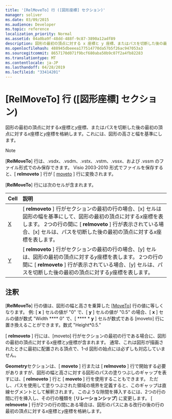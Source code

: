 ```yaml
---
title: '[RelMoveTo] 行 ([図形座標] セクション)'
manager: soliver
ms.date: 03/09/2015
ms.audience: Developer
ms.topic: reference
localization_priority: Normal
ms.assetid: 04a0ba9f-48dd-488f-9c87-3890a12adf89
description: 図形の最初の頂点に対する x 座標と y 座標、またはパスを切断した後の最初の頂点に対する x 座標と y 座標を格納します。これには、図形の高さと幅を基準にします。
ms.openlocfilehash: 488945dbeeea177514770da57b5f26ac947053a3
ms.sourcegitcommit: 8657170d071f9bcf680aba50b9c07f2a4fb82283
ms.translationtype: MT
ms.contentlocale: ja-JP
ms.lasthandoff: 04/28/2019
ms.locfileid: "33414201"
---
```

# <a name="relmoveto-row-geometry-section"></a>[RelMoveTo] 行 ([図形座標] セクション)

図形の最初の頂点に対する*x*座標と*y*座標、またはパスを切断した後の最初の頂点に対する*x*座標と*y*座標を格納します。これには、図形の高さと幅を基準にします。 
  
> [!NOTE]
> [**RelMoveTo**] 行は、.vsdx、.vsdm、.vstx、.vstm、.vssx、および .vssm のファイル形式でのみ保存できます。 Visio 2003-2010 形式でファイルを保存すると、[ **relmoveto** ] 行が [ [moveto](moveto-row-geometry-section.md) ] 行に変換されます。 
  
[**RelMoveTo**] 行には次のセルが含まれます。 
  
|**Cell**|**説明**|
|:-----|:-----|
|[X](x-cell-geometry-section.md) <br/> |[ **relmoveto** ] 行がセクションの最初の行の場合、[x] セルは図形の幅を基準にして、図形の最初の頂点に対する*x*座標を表します。 2つの行の間に [ **relmoveto** ] 行が表示されている場合、[x] セルは、パスを切断した後の最初の頂点に対する*x*座標を表します。  <br/> |
|[Y](y-cell-geometry-section.md) <br/> |[ **relmoveto** ] 行がセクションの最初の行の場合、[y] セルは、図形の最初の頂点に対する*y*座標を表します。 2つの行の間に [ **relmoveto** ] 行が表示されている場合、[y] セルは、パスを切断した後の最初の頂点に対する*y*座標を表します。  <br/> |
   
## <a name="remarks"></a>注釈

[**RelMoveTo**] 行の値は、図形の幅と高さを乗算した [[MoveTo](moveto-row-geometry-section.md)] 行の値に等しくなります。 例: [ **x** ] セルの値が "0" で、[ **y** ] セルの値が "0.5" の場合、[ **x** ] セルの値が数式 "Width **** 0" で、[ **** * **y** ] セルが数式である [moveto] 行に置き換えることができます。数式 "Height*0.5." 
  
[ **relmoveto** ] 行には、[moveto] 行がセクションの最初の行である場合に、図形の最初の頂点に対する*x*座標と*y*座標が含まれます。 通常、これは図形が描画されたときに最初に配置される頂点で、1-d 図形の始点には必ずしも対応していません。 
  
**Geometry**セクションは、[ **moveto** ] 行または [ **relmoveto** ] 行で開始する必要がありますが、図形の幅と高さに対する図形のパスの塗りつぶしのギャップを表すには、[ **relmoveto** ] 行と [ **moveto** ] 行を使用することもできます。 ただし、パスを使用して塗りつぶされた領域の境界を定義すると、このギャップは直線セグメントとして解釈されます。 このような隙間を挿入するには、2つの行の間に行を挿入し、その行の種類を [**リレーションシップ**] に変更します。 [ **relmoveto** ] 行が2つの行の間にある場合は、図形のパスにある改行の後の行の最初の頂点に対する*x*座標と*y*座標を格納します。 
  

